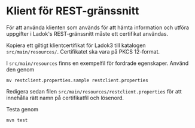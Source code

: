 # Klient för REST-gränssnitt
För att använda klienten som används för att hämta information och utföra uppgifter i Ladok's REST-gränssnitt måste ett certifikat användas. 

Kopiera ett giltigt klientcertifikat för Ladok3 till katalogen `src/main/resources/`. Certifikatet ska vara på PKCS 12-format.

I `src/main/resources` finns en exempelfil för fordrade egenskaper. Använd den genom

`mv restclient.properties.sample restclient.properties`

Redigera sedan filen `src/main/resources/restclient.properties` för att innehålla rätt namn på certifikatfil och lösenord.

Testa genom

`mvn test`
